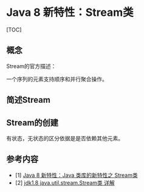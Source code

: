 # Java 8  新特性：Stream类

[TOC]

## 概念

Stream的官方描述：

一个序列的元素支持顺序和并行聚合操作。



## 简述Stream



## Stream的创建



有状态，无状态的区分依据是是否依赖其他元素。





## 参考内容

- [1]  [Java 8 新特性：Java 类库的新特性之 Stream类](https://blog.csdn.net/sun_promise/article/details/51480257)
- [2]  [jdk1.8 java.util.stream.Stream类 详解](https://www.cnblogs.com/kaisadadi/p/9099485.html)